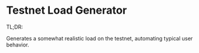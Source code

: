 # Testnet Load Generator

TL;DR:

Generates a somewhat realistic load on the testnet, automating typical
user behavior. 

